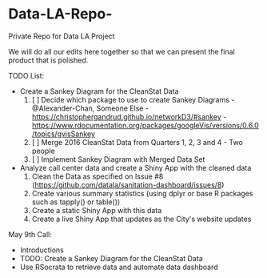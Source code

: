 # Data-LA-Repo-

Private Repo for Data LA Project

We will do all our edits here together so that we can present the final product that is polished. 

TODO List:
  * Create a Sankey Diagram for the CleanStat Data
      1. [ ] Decide which package to use to create Sankey Diagrams 
        - @Alexander-Chan, Someone Else
        - https://christophergandrud.github.io/networkD3/#sankey
        - https://www.rdocumentation.org/packages/googleVis/versions/0.6.0/topics/gvisSankey
      2. [ ] Merge 2016 CleanStat Data from Quarters 1, 2, 3 and 4
        - Two people
      3. [ ] Implement Sankey Diagram with Merged Data Set
   * Analyze call center data and create a Shiny App with the cleaned data
      1. Clean the Data as specified on Issue #8 (https://github.com/datala/sanitation-dashboard/issues/8)
      2. Create various summary statistics (using dplyr or base R packages such as tapply() or table())
      3. Create a static Shiny App with this data
      4. Create a live Shiny App that updates as the City's website updates

May 9th Call:
* Introductions
* TODO: Create a Sankey Diagram for the CleanStat Data
* Use RSocrata to retrieve data and automate data dashboard 
